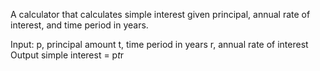A calculator that calculates simple interest given principal, annual rate of interest, and time period in years.

Input:
   p, principal amount
   t, time period in years
   r, annual rate of interest
Output
   simple interest = p*t*r
